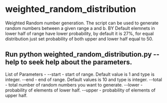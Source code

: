 # weighted_random_distribution
Weighted Random number generation.
The script can be used to generate random numbers between a given range a and b. 
BY Default elemnets in lower half of range have lower probability, by default it is 27%, for equal distribution just set probability of both upper and lower half equal to 50. 
## Run python weighted_random_distribution.py --help to seek help about the parameters.
List of Parameters -
--start - start of range. Default value is 1 and type is integer.
--end - end of range. Default values is 10 and type is integer.
--total - total number of random numbers you want to generate.
--lower - probability of elements of lower half.
--upper - probability of elements of upper half.
